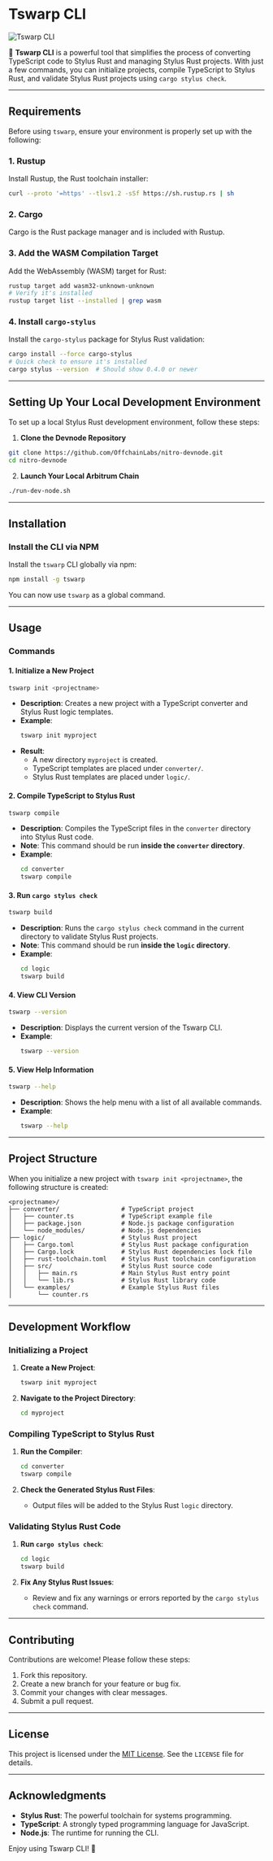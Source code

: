 # Tswarp CLI

![Tswarp CLI](templates/logic/header.png)

🚀 **Tswarp CLI** is a powerful tool that simplifies the process of converting TypeScript code to Stylus Rust and managing Stylus Rust projects. With just a few commands, you can initialize projects, compile TypeScript to Stylus Rust, and validate Stylus Rust projects using `cargo stylus check`.

---

## Requirements

Before using `tswarp`, ensure your environment is properly set up with the following:

### 1. **Rustup**
Install Rustup, the Rust toolchain installer:
```bash
curl --proto '=https' --tlsv1.2 -sSf https://sh.rustup.rs | sh
```

### 2. **Cargo**
Cargo is the Rust package manager and is included with Rustup.

### 3. **Add the WASM Compilation Target**
Add the WebAssembly (WASM) target for Rust:
```bash
rustup target add wasm32-unknown-unknown
# Verify it's installed
rustup target list --installed | grep wasm
```

### 4. **Install `cargo-stylus`**
Install the `cargo-stylus` package for Stylus Rust validation:
```bash
cargo install --force cargo-stylus
# Quick check to ensure it's installed
cargo stylus --version  # Should show 0.4.0 or newer
```

---

## Setting Up Your Local Development Environment

To set up a local Stylus Rust development environment, follow these steps:

1. **Clone the Devnode Repository**
```bash
git clone https://github.com/OffchainLabs/nitro-devnode.git
cd nitro-devnode
```

2. **Launch Your Local Arbitrum Chain**
```bash
./run-dev-node.sh
```

---

## Installation

### Install the CLI via NPM
Install the `tswarp` CLI globally via npm:
```bash
npm install -g tswarp
```

You can now use `tswarp` as a global command.

---

## Usage

### Commands

#### 1. **Initialize a New Project**
```bash
tswarp init <projectname>
```
- **Description**: Creates a new project with a TypeScript converter and Stylus Rust logic templates.
- **Example**:
  ```bash
  tswarp init myproject
  ```
- **Result**:
  - A new directory `myproject` is created.
  - TypeScript templates are placed under `converter/`.
  - Stylus Rust templates are placed under `logic/`.

#### 2. **Compile TypeScript to Stylus Rust**
```bash
tswarp compile
```
- **Description**: Compiles the TypeScript files in the `converter` directory into Stylus Rust code.
- **Note**: This command should be run **inside the `converter` directory**.
- **Example**:
  ```bash
  cd converter
  tswarp compile
  ```

#### 3. **Run `cargo stylus check`**
```bash
tswarp build
```
- **Description**: Runs the `cargo stylus check` command in the current directory to validate Stylus Rust projects.
- **Note**: This command should be run **inside the `logic` directory**.
- **Example**:
  ```bash
  cd logic
  tswarp build
  ```

#### 4. **View CLI Version**
```bash
tswarp --version
```
- **Description**: Displays the current version of the Tswarp CLI.
- **Example**:
  ```bash
  tswarp --version
  ```

#### 5. **View Help Information**
```bash
tswarp --help
```
- **Description**: Shows the help menu with a list of all available commands.
- **Example**:
  ```bash
  tswarp --help
  ```

---

## Project Structure

When you initialize a new project with `tswarp init <projectname>`, the following structure is created:

```
<projectname>/
├── converter/                 # TypeScript project
│   ├── counter.ts             # TypeScript example file
│   ├── package.json           # Node.js package configuration
│   └── node_modules/          # Node.js dependencies
├── logic/                     # Stylus Rust project
│   ├── Cargo.toml             # Stylus Rust package configuration
│   ├── Cargo.lock             # Stylus Rust dependencies lock file
│   ├── rust-toolchain.toml    # Stylus Rust toolchain configuration
│   ├── src/                   # Stylus Rust source code
│   │   ├── main.rs            # Main Stylus Rust entry point
│   │   └── lib.rs             # Stylus Rust library code
│   └── examples/              # Example Stylus Rust files
│       └── counter.rs
```

---

## Development Workflow

### Initializing a Project
1. **Create a New Project**:
   ```bash
   tswarp init myproject
   ```

2. **Navigate to the Project Directory**:
   ```bash
   cd myproject
   ```

### Compiling TypeScript to Stylus Rust
1. **Run the Compiler**:
   ```bash
   cd converter
   tswarp compile
   ```

2. **Check the Generated Stylus Rust Files**:
   - Output files will be added to the Stylus Rust `logic` directory.

### Validating Stylus Rust Code
1. **Run `cargo stylus check`**:
   ```bash
   cd logic
   tswarp build
   ```

2. **Fix Any Stylus Rust Issues**:
   - Review and fix any warnings or errors reported by the `cargo stylus check` command.

---

## Contributing

Contributions are welcome! Please follow these steps:

1. Fork this repository.
2. Create a new branch for your feature or bug fix.
3. Commit your changes with clear messages.
4. Submit a pull request.

---

## License

This project is licensed under the [MIT License](LICENSE). See the `LICENSE` file for details.

---

## Acknowledgments

- **Stylus Rust**: The powerful toolchain for systems programming.
- **TypeScript**: A strongly typed programming language for JavaScript.
- **Node.js**: The runtime for running the CLI.

Enjoy using Tswarp CLI! 🚀
